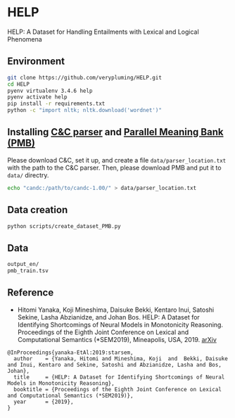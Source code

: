 # HELP
HELP: A Dataset for Handling Entailments with Lexical and Logical Phenomena

## Environment
```bash
git clone https://github.com/verypluming/HELP.git
cd HELP
pyenv virtualenv 3.4.6 help
pyenv activate help
pip install -r requirements.txt
python -c "import nltk; nltk.download('wordnet')"
```

## Installing [C&C parser](http://www.cl.cam.ac.uk/~sc609/candc-1.00.html) and [Parallel Meaning Bank (PMB)](http://pmb.let.rug.nl/)
Please download C&C, set it up, and create a file `data/parser_location.txt` with the path to the C&C parser.
Then, please download PMB and put it to `data/` directry.

```bash
echo "candc:/path/to/candc-1.00/" > data/parser_location.txt
```

## Data creation

```bash
python scripts/create_dataset_PMB.py
```

## Data

```bash
output_en/
pmb_train.tsv
```

## Reference
* Hitomi Yanaka, Koji Mineshima, Daisuke Bekki, Kentaro Inui, Satoshi Sekine, Lasha Abzianidze, and Johan Bos. HELP: A Dataset for Identifying Shortcomings of Neural Models in Monotonicity Reasoning. Proceedings of the Eighth Joint Conference on Lexical and Computational Semantics (\*SEM2019), Mineapolis, USA, 2019. [arXiv](https://arxiv.org/pdf/XXX.pdf)

```
@InProceedings{yanaka-EtAl:2019:starsem,
  author    = {Yanaka, Hitomi and Mineshima, Koji  and  Bekki, Daisuke and Inui, Kentaro and Sekine, Satoshi and Abzianidze, Lasha and Bos, Johan},
  title     = {HELP: A Dataset for Identifying Shortcomings of Neural Models in Monotonicity Reasoning},
  booktitle = {Proceedings of the Eighth Joint Conference on Lexical and Computational Semantics (*SEM2019)},
  year      = {2019},
}
```

